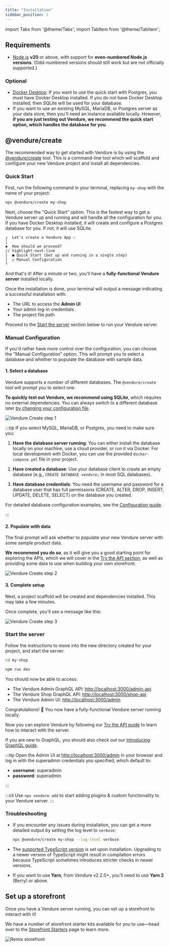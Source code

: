 ```yaml
---
title: "Installation"
sidebar_position: 1
---
```


import Tabs from '@theme/Tabs';
import TabItem from '@theme/TabItem';

## Requirements

* [Node.js](https://nodejs.org/en/) **v20** or above, with support for **even-numbered Node.js versions**. (Odd-numbered versions should still work but are not officially supported.)

### Optional

* [Docker Desktop](https://www.docker.com/products/docker-desktop/): If you want to use the quick start with Postgres, you must have Docker Desktop installed. If you do not have Docker Desktop installed, then SQLite will be used for your database.
* If you want to use an existing MySQL, MariaDB, or Postgres server as your data store, then you'll need an instance available locally. However, **if you are just testing out Vendure, we recommend the quick start option, which handles the database for you**.

## @vendure/create

The recommended way to get started with Vendure is by using the [@vendure/create](https://github.com/vendure-ecommerce/vendure/tree/master/packages/create) tool. This is a command-line tool which will scaffold and configure your new Vendure project and install all dependencies.

### Quick Start

First, run the following command in your terminal, replacing `my-shop` with the name of your project:

```bash
npx @vendure/create my-shop
```

Next, choose the "Quick Start" option. This is the fastest way to get a Vendure server up and running and will handle all the configuration for you. If you have Docker Desktop installed, it will create and configure a Postgres database for you. If not, it will use SQLite.

```text
┌  Let's create a Vendure App ✨
│
◆  How should we proceed?
// highlight-next-line
│  ● Quick Start (Get up and running in a single step)
│  ○ Manual Configuration
└
```

And that's it! After a minute or two, you'll have a **fully-functional Vendure server** installed locally.

Once the installation is done, your terminal will output a message indicating a successful installation with:

* The URL to access the **Admin UI**
* Your admin log-in credentials
* The project file path

Proceed to the [Start the server](#start-the-server) section below to run your Vendure server.

### Manual Configuration

If you'd rather have more control over the configuration, you can choose the "Manual Configuration" option. This will prompt you to select a database and whether to populate the database with sample data.

#### 1. Select a database

Vendure supports a number of different databases. The `@vendure/create` tool will prompt you to select one.

**To quickly test out Vendure, we recommend using SQLite**, which requires no external dependencies. You can always switch to a different database later [by changing your configuration file](/guides/developer-guide/configuration/#connecting-to-the-database).

![Vendure Create step 1](./create-1.webp)

:::tip
If you select MySQL, MariaDB, or Postgres, you need to make sure you:

1. **Have the database server running**: You can either install the database locally on your machine, use a cloud provider, or run it via Docker. For local development with Docker, you can use the provided `docker-compose.yml` file in your project.

2. **Have created a database**: Use your database client to create an empty database (e.g., `CREATE DATABASE vendure;` in most SQL databases).

3. **Have database credentials**: You need the username and password for a database user that has full permissions (CREATE, ALTER, DROP, INSERT, UPDATE, DELETE, SELECT) on the database you created.

For detailed database configuration examples, see the [Configuration guide](/guides/developer-guide/configuration/#connecting-to-the-database).

:::

#### 2. Populate with data

The final prompt will ask whether to populate your new Vendure server with some sample product data.

**We recommend you do so**, as it will give you a good starting point for exploring the APIs, which we will cover in the [Try the API section](/guides/getting-started/try-the-api/), as well as providing some data to use when building your own storefront.

![Vendure Create step 2](./create-2.webp)

#### 3. Complete setup

Next, a project scaffold will be created and dependencies installed. This may take a few minutes.

Once complete, you'll see a message like this:

![Vendure Create step 3](./create-3.webp)

### Start the server

Follow the instructions to move into the new directory created for your project, and start the server:

```bash
cd my-shop

npm run dev
```

You should now be able to access:

* The Vendure Admin GraphQL API: [http://localhost:3000/admin-api](http://localhost:3000/admin-api)
* The Vendure Shop GraphQL API: [http://localhost:3000/shop-api](http://localhost:3000/shop-api)
* The Vendure Admin UI: [http://localhost:3000/admin](http://localhost:3000/admin)

Congratulations! 🥳 You now have a fully-functional Vendure server running locally.

Now you can explore Vendure by following our [Try the API guide](/guides/getting-started/try-the-api/) to learn how to interact with the server.

If you are new to GraphQL, you should also check out our [Introducing GraphQL guide](/guides/getting-started/graphql-intro/).

:::tip
Open the Admin UI at [http://localhost:3000/admin](http://localhost:3000/admin) in your browser and log in with the superadmin credentials you specified, which default to:

* **username**: superadmin
* **password**: superadmin

:::

:::cli
Use `npx vendure add` to start adding plugins & custom functionality to your Vendure server.
:::

### Troubleshooting

* If you encounter any issues during installation, you can get a more detailed output by setting the log level to `verbose`:

   ```sh
   npx @vendure/create my-shop --log-level verbose
   ```

* The [supported TypeScript version](https://github.com/vendure-ecommerce/vendure/blob/master/packages/create/src/constants.ts#L7) is set upon installation. Upgrading to a newer version of TypeScript might result in compilation errors because TypeScript sometimes introduces stricter checks in newer versions.
* If you want to use **Yarn**, from Vendure v2.2.0+, you'll need to use **Yarn 2** (Berry) or above.

## Set up a storefront

Once you have a Vendure server running, you can set up a storefront to interact with it!

We have a number of storefront starter kits available for you to use—head over to the [Storefront Starters](/guides/storefront/storefront-starters/) page to learn more.

![Remix storefront](../../storefront/storefront-starters/remix-storefront.webp)
